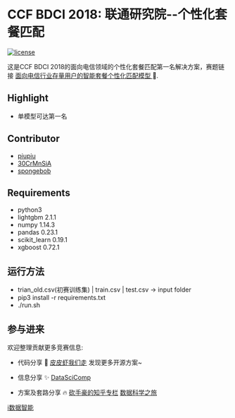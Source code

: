 # CCF BDCI 2018: 联通研究院--个性化套餐匹配

[![license](https://img.shields.io/github/license/mashape/apistatus.svg?maxAge=2592000)](https://github.com/minerva-ml/open-solution-home-credit/blob/master/LICENSE)

这是CCF BDCI 2018的面向电信领域的个性化套餐匹配第一名解决方案，赛题链接
[面向电信行业存量用户的智能套餐个性化匹配模型
](https://www.datafountain.cn/competitions/311/details) :hibiscus:.



## Highlight

- 单模型可达第一名

## Contributor
- [piupiu](https://www.kaggle.com/pureheart)
- [30CrMnSiA](https://www.kaggle.com/h4211819)
- [spongebob](https://www.kaggle.com/baomengjiao)


## Requirements
 - python3
 - lightgbm 2.1.1
 - numpy 1.14.3
 - pandas 0.23.1
 - scikit_learn 0.19.1
 - xgboost 0.72.1


## 运行方法
 - trian_old.csv(初赛训练集) | train.csv | test.csv -> input folder
 - pip3 install -r requirements.txt
 - ./run.sh

 

## 参与进来
欢迎整理贡献更多竞赛信息:

- 代码分享 :dog: [皮皮虾我们走](https://github.com/PPshrimpGo) 发现更多开源方案~

- 信息分享 :sparkles: [DataSciComp](https://github.com/iphysresearch/DataSciComp)
 
- 方案及套路分享 :fire: [砍手豪的知乎专栏](https://zhuanlan.zhihu.com/c_32887913) [数据科学之旅](https://zhuanlan.zhihu.com/c_173835749)

[i数据智能](http://github.com/PPshrimpGo/BDCI2018-ChinauUicom-1st-solution/raw/master/images/q.jpg) 